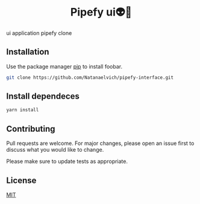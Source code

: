 
<p align='center'> <h1 align='center'> Pipefy ui👽💜</h1></p>

 ui application pipefy clone

   ## Installation

Use the package manager [pip](https://pip.pypa.io/en/stable/) to install foobar.

```bash
git clone https://github.com/Natanaelvich/pipefy-interface.git
```

## Install dependeces
```bash
yarn install
```
## Contributing
Pull requests are welcome. For major changes, please open an issue first to discuss what you would like to change.

Please make sure to update tests as appropriate.

## License
[MIT](https://choosealicense.com/licenses/mit/)

